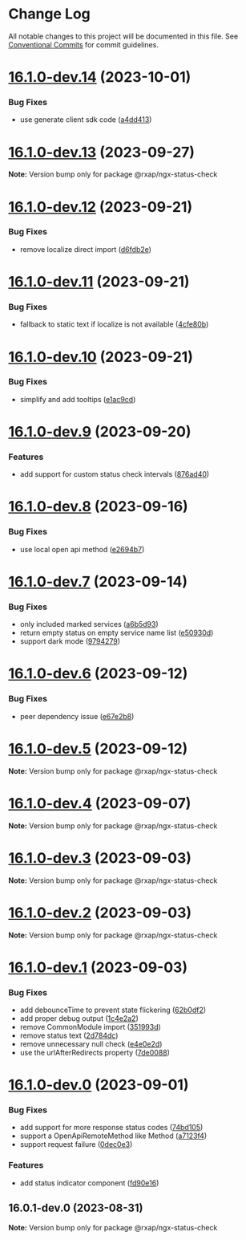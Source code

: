 # Change Log

All notable changes to this project will be documented in this file.
See [Conventional Commits](https://conventionalcommits.org) for commit guidelines.

# [16.1.0-dev.14](https://gitlab.com/rxap/packages/compare/@rxap/ngx-status-check@16.1.0-dev.13...@rxap/ngx-status-check@16.1.0-dev.14) (2023-10-01)

### Bug Fixes

- use generate client sdk code ([a4dd413](https://gitlab.com/rxap/packages/commit/a4dd4134cbc7261bf5ee279d3f1a4c78974c3f12))

# [16.1.0-dev.13](https://gitlab.com/rxap/packages/compare/@rxap/ngx-status-check@16.1.0-dev.12...@rxap/ngx-status-check@16.1.0-dev.13) (2023-09-27)

**Note:** Version bump only for package @rxap/ngx-status-check

# [16.1.0-dev.12](https://gitlab.com/rxap/packages/compare/@rxap/ngx-status-check@16.1.0-dev.11...@rxap/ngx-status-check@16.1.0-dev.12) (2023-09-21)

### Bug Fixes

- remove localize direct import ([d6fdb2e](https://gitlab.com/rxap/packages/commit/d6fdb2eba11f743c5de5d70dbe6154d3cf84fcb2))

# [16.1.0-dev.11](https://gitlab.com/rxap/packages/compare/@rxap/ngx-status-check@16.1.0-dev.10...@rxap/ngx-status-check@16.1.0-dev.11) (2023-09-21)

### Bug Fixes

- fallback to static text if localize is not available ([4cfe80b](https://gitlab.com/rxap/packages/commit/4cfe80bd1fe890a28b9c901cedee69e5c220071e))

# [16.1.0-dev.10](https://gitlab.com/rxap/packages/compare/@rxap/ngx-status-check@16.1.0-dev.9...@rxap/ngx-status-check@16.1.0-dev.10) (2023-09-21)

### Bug Fixes

- simplify and add tooltips ([e1ac9cd](https://gitlab.com/rxap/packages/commit/e1ac9cdc5cbfdab0b5c30382e4a2af85dca6f34a))

# [16.1.0-dev.9](https://gitlab.com/rxap/packages/compare/@rxap/ngx-status-check@16.1.0-dev.8...@rxap/ngx-status-check@16.1.0-dev.9) (2023-09-20)

### Features

- add support for custom status check intervals ([876ad40](https://gitlab.com/rxap/packages/commit/876ad40b715deb45413c2fcc5975f98754f1594c))

# [16.1.0-dev.8](https://gitlab.com/rxap/packages/compare/@rxap/ngx-status-check@16.1.0-dev.7...@rxap/ngx-status-check@16.1.0-dev.8) (2023-09-16)

### Bug Fixes

- use local open api method ([e2694b7](https://gitlab.com/rxap/packages/commit/e2694b7189a083e774be2f7dd3f70b316518f166))

# [16.1.0-dev.7](https://gitlab.com/rxap/packages/compare/@rxap/ngx-status-check@16.1.0-dev.6...@rxap/ngx-status-check@16.1.0-dev.7) (2023-09-14)

### Bug Fixes

- only included marked services ([a6b5d93](https://gitlab.com/rxap/packages/commit/a6b5d9312d3c5701ff3ac9b0770fcee4919fbb16))
- return empty status on empty service name list ([e50930d](https://gitlab.com/rxap/packages/commit/e50930db79b70665997bcf5de2b3087d19864d1e))
- support dark mode ([9794279](https://gitlab.com/rxap/packages/commit/9794279c80a304fe7ff176034addb5fd60a0eb47))

# [16.1.0-dev.6](https://gitlab.com/rxap/packages/compare/@rxap/ngx-status-check@16.1.0-dev.5...@rxap/ngx-status-check@16.1.0-dev.6) (2023-09-12)

### Bug Fixes

- peer dependency issue ([e67e2b8](https://gitlab.com/rxap/packages/commit/e67e2b8eb884b598536d16c2c544a9ad9be5b53e))

# [16.1.0-dev.5](https://gitlab.com/rxap/packages/compare/@rxap/ngx-status-check@16.1.0-dev.4...@rxap/ngx-status-check@16.1.0-dev.5) (2023-09-12)

**Note:** Version bump only for package @rxap/ngx-status-check

# [16.1.0-dev.4](https://gitlab.com/rxap/packages/compare/@rxap/ngx-status-check@16.1.0-dev.3...@rxap/ngx-status-check@16.1.0-dev.4) (2023-09-07)

**Note:** Version bump only for package @rxap/ngx-status-check

# [16.1.0-dev.3](https://gitlab.com/rxap/packages/compare/@rxap/ngx-status-check@16.1.0-dev.2...@rxap/ngx-status-check@16.1.0-dev.3) (2023-09-03)

**Note:** Version bump only for package @rxap/ngx-status-check

# [16.1.0-dev.2](https://gitlab.com/rxap/packages/compare/@rxap/ngx-status-check@16.1.0-dev.1...@rxap/ngx-status-check@16.1.0-dev.2) (2023-09-03)

**Note:** Version bump only for package @rxap/ngx-status-check

# [16.1.0-dev.1](https://gitlab.com/rxap/packages/compare/@rxap/ngx-status-check@16.1.0-dev.0...@rxap/ngx-status-check@16.1.0-dev.1) (2023-09-03)

### Bug Fixes

- add debounceTime to prevent state flickering ([62b0df2](https://gitlab.com/rxap/packages/commit/62b0df2e78d5a7c0f62fc680395e61d0be4106cb))
- add proper debug output ([1c4e2a2](https://gitlab.com/rxap/packages/commit/1c4e2a2fca02f01509a30d8727489d418bde2ed9))
- remove CommonModule import ([351993d](https://gitlab.com/rxap/packages/commit/351993d4edc288a1492b9304f08a6faad8f96769))
- remove status text ([2d784dc](https://gitlab.com/rxap/packages/commit/2d784dc82897762fa835706c71b948cdc223bd3a))
- remove unnecessary null check ([e4e0e2d](https://gitlab.com/rxap/packages/commit/e4e0e2dfdf845b0e4e9eea83a84fbc0d6c0f166e))
- use the urlAfterRedirects property ([7de0088](https://gitlab.com/rxap/packages/commit/7de0088b505c0484075cb91117d820de88bd018a))

# [16.1.0-dev.0](https://gitlab.com/rxap/packages/compare/@rxap/ngx-status-check@16.0.1-dev.0...@rxap/ngx-status-check@16.1.0-dev.0) (2023-09-01)

### Bug Fixes

- add support for more response status codes ([74bd105](https://gitlab.com/rxap/packages/commit/74bd1058700cfae72d1d1ec5c140e63037d24356))
- support a OpenApiRemoteMethod like Method ([a7123f4](https://gitlab.com/rxap/packages/commit/a7123f43c78598f1a7ff4f9d4fdaa671a618e037))
- support request failure ([0dec0e3](https://gitlab.com/rxap/packages/commit/0dec0e378a6f19dbe3838d48571b272752ac910e))

### Features

- add status indicator component ([fd90e16](https://gitlab.com/rxap/packages/commit/fd90e16936a055594e9c7c586d1621ed5d90f39e))

## 16.0.1-dev.0 (2023-08-31)

**Note:** Version bump only for package @rxap/ngx-status-check
